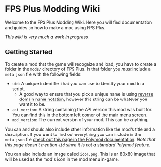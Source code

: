 # FPS Plus Modding Wiki

Welcome to the FPS Plus Modding Wiki. Here you will find documentation and guides on how to make a mod using FPS Plus.

*This wiki is very much a work in progress.*

## Getting Started

To create a mod that the game will recognize and load, you have to create a folder in the `mods/` directory of FPS Plus. In that folder you *must* include a `meta.json` file with the following fields:

- `uid`: A unique indentifier that you can use to identify your mod in a script.
	- A good way to ensure that you pick a unique name is using [reverse domain name notation](https://en.wikipedia.org/wiki/Reverse_domain_name_notation), however this string can be whatever you want it to be.
- `api_version`: A string containing the API version this mod was built for. You can find this in the bottom left corner of the main menu screen.
- `mod_version`: The current version of your mod. This can be anything.

You can and should also include other information like the mod's title and a description. If you want to find out everything you can include in the `meta.json` file [check out this page in the Polymod documentation](https://polymod.io/docs/mod-metadata/). *Note that this page doesn't mention `uid` since it is not a standard Polymod feature.*

You can also include an image called `icon.png`. This is an 80x80 image that will be used as the mod's icon in the mod menu in-game.